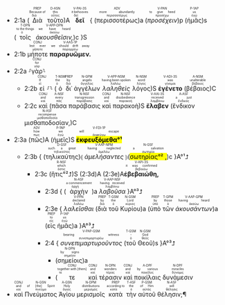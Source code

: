 
- <rt>2:1a</rt> (<RUBY><ruby><ruby>Διὰ<rt>διά</rt></ruby><rt>Because of</rt></ruby><rt>PREP</rt></RUBY> <RUBY><ruby><ruby>τοῦτο<rt>οὗτος</rt></ruby><rt>this</rt></ruby><rt>D-ASN</rt></RUBY>)A <RUBY><ruby><ruby><strong>δεῖ</strong><rt>δεῖ</rt></ruby><rt>it behooves</rt></ruby><rt>V-PAI-3S</rt></RUBY> { (<RUBY><ruby><ruby>περισσοτέρως<rt>περισσοτέρως</rt></ruby><rt>more abundantly</rt></ruby><rt>ADV</rt></RUBY>)a (<RUBY><ruby><ruby><em>προσέχειν</em><rt>προσέχω</rt></ruby><rt>to give heed</rt></ruby><rt>V-PAN</rt></RUBY>)p (<RUBY><ruby><ruby>ἡμᾶς<rt>ἐγώ</rt></ruby><rt>us</rt></ruby><rt>P-1AP</rt></RUBY>)s (<RUBY><ruby><ruby>τοῖς<rt>ὁ</rt></ruby><rt>to the things</rt></ruby><rt>T-DPN</rt></RUBY> <RUBY><ruby><ruby><em>ἀκουσθεῖσιν,</em><rt>ἀκούω</rt></ruby><rt>we have heard</rt></ruby><rt>V-APP-DPN</rt></RUBY>)c }S
- <rt>2:1b</rt> <RUBY><ruby><ruby>μήποτε<rt>μήποτε</rt></ruby><rt>lest ever</rt></ruby><rt>CONJ</rt></RUBY> <RUBY><ruby><ruby><strong>παραρυῶμεν.</strong><rt>παραρρέω</rt></ruby><rt>we should drift away</rt></ruby><rt>V-AAS-1P</rt></RUBY> 
- <rt>2:2a</rt> ⸉<RUBY><ruby><ruby>γὰρ<rt>γάρ</rt></ruby><rt>for</rt></ruby><rt>CONJ</rt></RUBY>⸊
	- <rt>2:2b</rt> <RUBY><ruby><ruby>εἰ<rt>εἰ</rt></ruby><rt>If</rt></ruby><rt>CONJ</rt></RUBY> ⸉⸊ (<RUBY><ruby><ruby>ὁ<rt>ὁ</rt></ruby><rt>the</rt></ruby><rt>T-NSM</rt></RUBY> <RUBY><ruby><ruby>δι᾽<rt>διά</rt></ruby><rt>by</rt></ruby><rt>PREP</rt></RUBY> <RUBY><ruby><ruby>ἀγγέλων<rt>ἄγγελος</rt></ruby><rt>angels</rt></ruby><rt>N-GPM</rt></RUBY> <RUBY><ruby><ruby><em>λαληθεὶς</em><rt>λαλέω</rt></ruby><rt>having been spoken</rt></ruby><rt>V-APP-NSM</rt></RUBY> <RUBY><ruby><ruby>λόγος<rt>λόγος</rt></ruby><rt>word</rt></ruby><rt>N-NSM</rt></RUBY>)S <RUBY><ruby><ruby><strong>ἐγένετο</strong><rt>γίνομαι</rt></ruby><rt>was</rt></ruby><rt>V-ADI-3S</rt></RUBY> (<RUBY><ruby><ruby>βέβαιος<rt>βέβαιος</rt></ruby><rt>unalterable</rt></ruby><rt>A-NSM</rt></RUBY>)C
	- <rt>2:2c</rt> <RUBY><ruby><ruby>καὶ<rt>καί</rt></ruby><rt>and</rt></ruby><rt>CONJ</rt></RUBY> (<RUBY><ruby><ruby>πᾶσα<rt>πᾶς</rt></ruby><rt>every</rt></ruby><rt>A-NSF</rt></RUBY> <RUBY><ruby><ruby>παράβασις<rt>παράβασις</rt></ruby><rt>transgression</rt></ruby><rt>N-NSF</rt></RUBY> <RUBY><ruby><ruby>καὶ<rt>καί</rt></ruby><rt>and</rt></ruby><rt>CONJ</rt></RUBY> <RUBY><ruby><ruby>παρακοὴ<rt>παρακοή</rt></ruby><rt>disobedience</rt></ruby><rt>N-NSF</rt></RUBY>)S <RUBY><ruby><ruby><strong>ἔλαβεν</strong><rt>λαμβάνω</rt></ruby><rt>received</rt></ruby><rt>V-AAI-3S</rt></RUBY> (<RUBY><ruby><ruby>ἔνδικον<rt>ἔνδικος</rt></ruby><rt>a just</rt></ruby><rt>A-ASF</rt></RUBY> <RUBY><ruby><ruby>μισθαποδοσίαν,<rt>μισθαποδοσία</rt></ruby><rt>recompense</rt></ruby><rt>N-ASF</rt></RUBY>)C
- <rt>2:3a</rt> (<RUBY><ruby><ruby>πῶς<rt>πως</rt></ruby><rt>how</rt></ruby><rt>ADV</rt></RUBY>)A (<RUBY><ruby><ruby>ἡμεῖς<rt>ἐγώ</rt></ruby><rt>we</rt></ruby><rt>P-1NP</rt></RUBY>)S <RUBY><ruby><ruby><mark><strong>ἐκφευξόμεθα°¹</strong></mark><rt>ἐκφεύγω</rt></ruby><rt>will escape</rt></ruby><rt>V-FDI-1P</rt></RUBY> 
	- <rt>2:3b</rt> { (<RUBY><ruby><ruby>τηλικαύτης<rt>τηλικοῦτος</rt></ruby><rt>such a great</rt></ruby><rt>D-GSF</rt></RUBY>)⦇ <RUBY><ruby><ruby><em>ἀμελήσαντες</em><rt>ἀμελέω</rt></ruby><rt>having neglected</rt></ruby><rt>V-AAP-NPM</rt></RUBY> ⦈(<RUBY><ruby><ruby><mark>σωτηρίας°² ,</mark><rt>σωτηρία</rt></ruby><rt>a salvation</rt></ruby><rt>N-GSF</rt></RUBY>)c }A°¹⮥ 
		- <rt>2:3c</rt> (<RUBY><ruby><ruby>ἥτις°²⮥<rt>ὅστις</rt></ruby><rt>which</rt></ruby><rt>R-NSF</rt></RUBY>)S (<rt>2:3d</rt>)A (<rt>2:3e</rt>)A<RUBY><ruby><ruby><strong>ἐβεβαιώθη,</strong><rt>βεβαιόω</rt></ruby><rt>it was confirmed</rt></ruby><rt>V-API-3S</rt></RUBY>
			- <rt>2:3d</rt> { (<RUBY><ruby><ruby>ἀρχὴν<rt>ἀρχή</rt></ruby><rt>a commencement</rt></ruby><rt>N-ASF</rt></RUBY>)a <RUBY><ruby><ruby><em>λαβοῦσα</em><rt>λαμβάνω</rt></ruby><rt>having received</rt></ruby><rt>V-AAP-NSF</rt></RUBY> }A°³⮥
			- <rt>2:3e</rt> { <RUBY><ruby><ruby><em>λαλεῖσθαι</em><rt>λαλέω</rt></ruby><rt>declared</rt></ruby><rt>V-PPN</rt></RUBY> (<RUBY><ruby><ruby>διὰ<rt>διά</rt></ruby><rt>by</rt></ruby><rt>PREP</rt></RUBY> <RUBY><ruby><ruby>τοῦ<rt>ὁ</rt></ruby><rt>the</rt></ruby><rt>T-GSM</rt></RUBY> <RUBY><ruby><ruby>Κυρίου<rt>κύριος</rt></ruby><rt>Lord</rt></ruby><rt>N-GSM</rt></RUBY>)a (<RUBY><ruby><ruby>ὑπὸ<rt>ὑπό</rt></ruby><rt>by</rt></ruby><rt>PREP</rt></RUBY> <RUBY><ruby><ruby>τῶν<rt>ὁ</rt></ruby><rt>those</rt></ruby><rt>T-GPM</rt></RUBY> <RUBY><ruby><ruby><em>ἀκουσάντων</em><rt>ἀκούω</rt></ruby><rt>having heard</rt></ruby><rt>V-AAP-GPM</rt></RUBY>)a (<RUBY><ruby><ruby>εἰς<rt>εἰς</rt></ruby><rt>to</rt></ruby><rt>PREP</rt></RUBY> <RUBY><ruby><ruby>ἡμᾶς<rt>ἐγώ</rt></ruby><rt>us</rt></ruby><rt>P-1AP</rt></RUBY>)a }A°³⮥
			- <rt>2:4</rt> { <RUBY><ruby><ruby><em>συνεπιμαρτυροῦντος</em><rt>συνεπιμαρτυρέω</rt></ruby><rt>bearing witness</rt></ruby><rt>V-PAP-GSM</rt></RUBY> (<RUBY><ruby><ruby>τοῦ<rt>ὁ</rt></ruby><rt>-</rt></ruby><rt>T-GSM</rt></RUBY> <RUBY><ruby><ruby>Θεοῦ<rt>θεός</rt></ruby><rt>God</rt></ruby><rt>N-GSM</rt></RUBY>)s }A°³⮥
				- (<RUBY><ruby><ruby>σημείοις<rt>σημεῖον</rt></ruby><rt>by signs</rt></ruby><rt>N-DPN</rt></RUBY>)a 
				- (<RUBY><ruby><ruby>τε<rt>τε</rt></ruby><rt>together with [them]</rt></ruby><rt>CONJ</rt></RUBY> <RUBY><ruby><ruby>καὶ<rt>καί</rt></ruby><rt>and</rt></ruby><rt>CONJ</rt></RUBY> <RUBY><ruby><ruby>τέρασιν<rt>τέρας</rt></ruby><rt>wonders</rt></ruby><rt>N-DPN</rt></RUBY> <RUBY><ruby><ruby>καὶ<rt>καί</rt></ruby><rt>and</rt></ruby><rt>CONJ</rt></RUBY> <RUBY><ruby><ruby>ποικίλαις<rt>ποικίλος</rt></ruby><rt>by various</rt></ruby><rt>A-DPF</rt></RUBY> <RUBY><ruby><ruby>δυνάμεσιν<rt>δύναμις</rt></ruby><rt>miracles</rt></ruby><rt>N-DPF</rt></RUBY>
- <RUBY><ruby><ruby>καὶ<rt>καί</rt></ruby><rt>and</rt></ruby><rt>CONJ</rt></RUBY> <RUBY><ruby><ruby>Πνεύματος<rt>πνεῦμα</rt></ruby><rt>of [the] Spirit</rt></ruby><rt>N-GSN</rt></RUBY> <RUBY><ruby><ruby>Ἁγίου<rt>ἅγιος</rt></ruby><rt>Holy</rt></ruby><rt>A-GSN</rt></RUBY> <RUBY><ruby><ruby>μερισμοῖς<rt>μερισμός</rt></ruby><rt>distributions</rt></ruby><rt>N-DPM</rt></RUBY> <RUBY><ruby><ruby>κατὰ<rt>κατά</rt></ruby><rt>according to</rt></ruby><rt>PREP</rt></RUBY> <RUBY><ruby><ruby>τὴν<rt>ὁ</rt></ruby><rt>the</rt></ruby><rt>T-ASF</rt></RUBY> <RUBY><ruby><ruby>αὐτοῦ<rt>αὐτός</rt></ruby><rt>of Him</rt></ruby><rt>P-GSM</rt></RUBY> <RUBY><ruby><ruby>θέλησιν;¶<rt>θέλησις</rt></ruby><rt>will</rt></ruby><rt>N-ASF</rt></RUBY></br></br></br> 